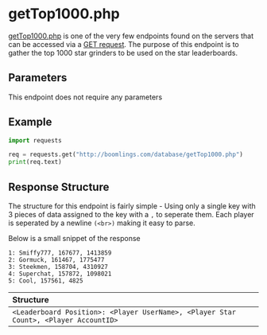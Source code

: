 # getTop1000.php

[getTop1000.php](http://boomlings.com/database/getTop1000.php) is one of the very few endpoints found on the servers that can be accessed via a [GET request](https://www.w3schools.com/tags/ref_httpmethods.asp). The purpose of this endpoint is to gather the top 1000 star grinders to be used on the star leaderboards.

## Parameters

This endpoint does not require any parameters

## Example

```py
import requests

req = requests.get("http://boomlings.com/database/getTop1000.php")
print(req.text)

```

## Response Structure

The structure for this endpoint is fairly simple - Using only a single key with 3 pieces of data assigned to the key with a `,` to seperate them. Each player is seperated by a newline `(<br>)` making it easy to parse.

Below is a small snippet of the response

    1: Smiffy777, 167677, 1413859
    2: Gormuck, 161467, 1775477
    3: Steekmen, 158704, 4310927
    4: Superchat, 157872, 1098021
    5: Cool, 157561, 4825


| Structure |
|:----------|
|`<Leaderboard Position>: <Player UserName>, <Player Star Count>, <Player AccountID>`|
